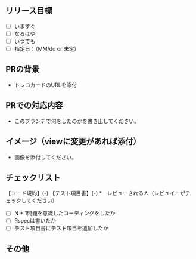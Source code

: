 ## リリース目標
- [ ] いますぐ
- [ ] なるはや
- [ ] いつでも
- [ ] 指定日：（MM/dd or 未定）

## PRの背景
* トレロカードのURLを添付


## PRでの対応内容
* このブランチで何をしたのかを書き出してください。


## イメージ（viewに変更があれば添付）
* 画像を添付してください。

## チェックリスト
【コード規約】(-)
【テスト項目書】(-)
*　レビューされる人（レビュイーがチェックしてください）
- [ ] N + 1問題を意識したコーディングをしたか
- [ ] Rspecは書いたか
- [ ] テスト項目書にテスト項目を追加したか

## その他
